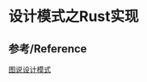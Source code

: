 # 设计模式之Rust实现

## 参考/Reference

[图说设计模式](https://design-patterns.readthedocs.io/zh_CN/latest/index.html)
